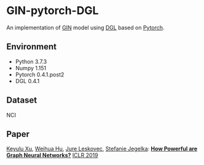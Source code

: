 # GIN-pytorch-DGL
An implementation of [GIN](https://openreview.net/forum?id=ryGs6iA5Km) model using [DGL](https://www.dgl.ai/) based on [Pytorch](https://pytorch.org/).

## Environment

- Python 3.7.3
- Numpy 1.151
- Pytorch 0.4.1.post2
- DGL 0.4.1

## Dataset

NCI

## Paper

[Keyulu Xu](https://dblp.org/pers/hd/x/Xu:Keyulu), [Weihua Hu](https://dblp.org/pers/hd/h/Hu:Weihua), [Jure Leskovec](https://dblp.org/pers/hd/l/Leskovec:Jure), [Stefanie Jegelka](https://dblp.org/pers/hd/j/Jegelka:Stefanie):
**[How Powerful are Graph Neural Networks?](https://openreview.net/forum?id=ryGs6iA5Km)** [ICLR 2019](https://dblp.org/db/conf/iclr/iclr2019.html#XuHLJ19)

